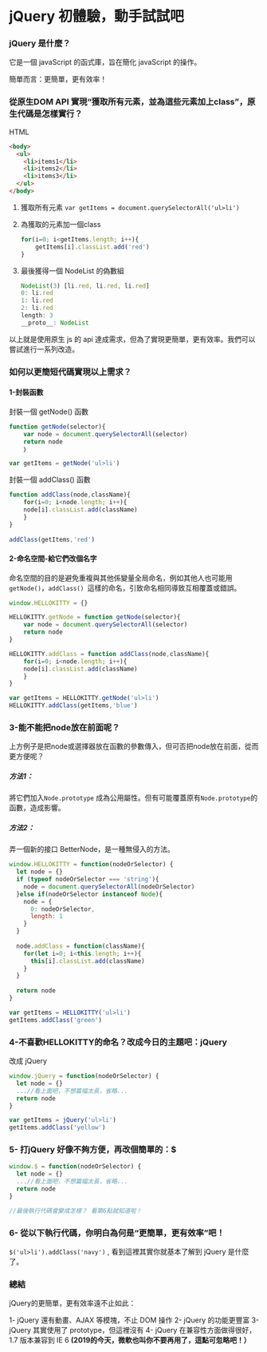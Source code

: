 # jQuery 初體驗，動手試試吧



### jQuery 是什麼？

它是一個 javaScript 的函式庫，旨在簡化 javaScript 的操作。

簡單而言：更簡單，更有效率！



### 從原生DOM API 實現“獲取所有元素，並為這些元素加上class”，原生代碼是怎樣實行？

HTML

```html
<body>
  <ul>
    <li>items1</li>
    <li>items2</li>
    <li>items3</li>
  </ul>
</body>
```

1. 獲取所有元素
   `var getItems = document.querySelectorAll('ul>li')`

2. 為獲取的元素加一個class

   ```js
   for(i=0; i<getItems.length; i++){
       getItems[i].classList.add('red')
   }
   ```

3. 最後獲得一個 NodeList 的偽數組

   ```js
   NodeList(3) [li.red, li.red, li.red]
   0: li.red
   1: li.red
   2: li.red
   length: 3
   __proto__: NodeList
   ```

   

以上就是使用原生 js 的 api 達成需求，但為了實現更簡單，更有效率。我們可以嘗試進行一系列改造。



### 如何以更簡短代碼實現以上需求？

#### 1-封裝函數

封裝一個 getNode() 函數

```js
function getNode(selector){
    var node = document.querySelectorAll(selector)
    return node
    ｝

var getItems = getNode('ul>li')
```

封裝一個 addClass() 函數

```js
function addClass(node,className){
    for(i=0; i<node.length; i++){
    node[i].classList.add(className)
    }
}
    
addClass(getItems,'red')
```



#### 2-命名空間-給它們改個名字

命名空間的目的是避免重複與其他係變量全局命名，例如其他人也可能用 `getNode()`，`addClass() `這樣的命名，引致命名相同導致互相覆蓋或錯誤。

```js
window.HELLOKITTY = {}

HELLOKITTY.getNode = function getNode(selector){
    var node = document.querySelectorAll(selector)
    return node
}

HELLOKITTY.addClass = function addClass(node,className){
    for(i=0; i<node.length; i++){
    node[i].classList.add(className)
    }
}

var getItems = HELLOKITTY.getNode('ul>li')
HELLOKITTY.addClass(getItems,'blue')
```



### 3-能不能把node放在前面呢？

上方例子是把node或選擇器放在函數的參數傳入，但可否把node放在前面，從而更方便呢？



##### 方法1：

將它們加入`Node.prototype` 成為公用屬性。但有可能覆蓋原有`Node.prototype`的函數，造成影響。



##### 方法2：

弄一個新的接口 BetterNode，是一種無侵入的方法。

```js
window.HELLOKITTY = function(nodeOrSelector) {
  let node = {}
  if (typeof nodeOrSelector === 'string'){
    node = document.querySelectorAll(nodeOrSelector)
  }else if(nodeOrSelector instanceof Node){
    node = {
      0: nodeOrSelector,
      length: 1
    }
  }
  
  node.addClass = function(className){
    for(let i=0; i<this.length; i++){
      this[i].classList.add(className)
    }
  }
  
  return node
}

var getItems = HELLOKITTY('ul>li')
getItems.addClass('green')
```



### 4-不喜歡HELLOKITTY的命名？改成今日的主題吧：jQuery

改成 jQuery

```js
window.jQuery = function(nodeOrSelector) {
  let node = {}
  ...//看上面吧，不想篇幅太長，省略...
  return node
}

var getItems = jQuery('ul>li')
getItems.addClass('yellow')
```



### 5- 打jQuery 好像不夠方便，再改個簡單的：$

```js
window.$ = function(nodeOrSelector) {
  let node = {}
  ...//看上面吧，不想篇幅太長，省略...
  return node
}

//最後執行代碼會變成怎樣？ 看第6點就知道啦！
```



### 6-  從以下執行代碼，你明白為何是“更簡單，更有效率”吧！

`$('ul>li').addClass('navy')` , 看到這裡其實你就基本了解到 jQuery 是什麼了。



### 總結

jQuery的更簡單，更有效率遠不止如此：

1- jQuery 還有動畫、AJAX 等模塊，不止 DOM 操作
2- jQuery 的功能更豐富
3- jQuery 其實使用了 prototype，但這裡沒有
4- jQuery 在兼容性方面做得很好，1.7 版本兼容到 IE 6 **(2019的今天，微軟也叫你不要再用了，這點可忽略吧！）**

